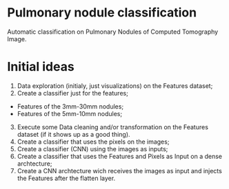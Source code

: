 # Pulmonary nodule classification

Automatic classification on Pulmonary Nodules of Computed Tomography Image.

# Initial ideas
1. Data exploration (initialy, just visualizations) on the Features dataset;
2. Create a classifier just for the features;
  
  - Features of the 3mm-30mm nodules;
  - Features of the 5mm-10mm nodules;

3. Execute some Data cleaning and/or transformation on the Features dataset (if it shows up as a good thing).
4. Create a classifier that uses the pixels on the images;
5. Create a classifier (CNN) using the images as inputs;
6. Create a classifier that uses the Features and Pixels as Input on a dense archtecture;
7. Create a CNN archtecture wich receives the images as input and injects the Features after the flatten layer.
